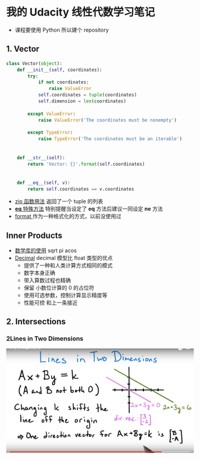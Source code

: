 # 我的 Udacity 线性代数学习笔记
* 课程要使用 Python 所以建个 repository 

## 1. Vector
```python
class Vector(object):
    def __init__(self, coordinates):
        try:
            if not coordinates:
                raise ValueError
            self.coordinates = tuple(coordinates)
            self.dimension = len(coordinates)

        except ValueError:
            raise ValueError('The coordinates must be nonempty')

        except TypeError:
            raise TypeError('The coordinates must be an iterable')


    def __str__(self):
        return 'Vector: {}'.format(self.coordinates)


    def __eq__(self, v):
        return self.coordinates == v.coordinates
```

* [zip 函数用法](https://docs.python.org/2.7/library/functions.html?highlight=zip#zip) 返回了一个 tuple 的列表
* [__eq__ 特殊方法](https://docs.python.org/2.7/reference/datamodel.html?highlight=__eq__#object.__eq__) 特别提醒当设定了 __eq__ 方法后建议一同设定  __ne__ 方法
* [format ](https://docs.python.org/2.7/library/string.html#formatspec) 作为一种格式化的方式，以前没使用过
## Inner Products
* [数学库的使用](https://docs.python.org/2/library/math.html) sqrt pi acos
* [Decimal](https://docs.python.org/2.7/library/decimal.html?highlight=decimal#) decimal 模型比 float 类型的优点
    * 提供了一种和人类计算方式相同的模式
    * 数字本身正确
    * 带入算数过程也精确
    * 保留 小数位计算的 0 的占位符
    * 使用可选参数，控制计算显示精度等
    * 性能可控  和上一条接近

## 2. Intersections
### 2Lines in Two Dimensions

![](./_image/2017-07-16-00-58-18.jpg)
